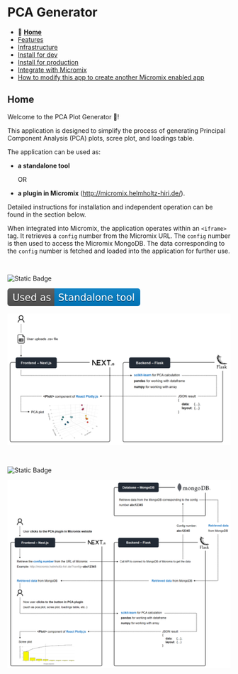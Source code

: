 # PCA Generator

- 🌟 **[Home](/README.md)**
- [Features](/documentation_markdown_files/features.md)
- [Infrastructure](/documentation_markdown_files/infrastructure.md)
- [Install for dev](/documentation_markdown_files/install_for_dev.md)
- [Install for production](/documentation_markdown_files/install_for_production.md)
- [Integrate with Micromix](/documentation_markdown_files/integrate_with_micromix.md)
- [How to modify this app to create another Micromix enabled app](/documentation_markdown_files/how_to_modify_this_app_to_create_another_micromix_enabled_app.md)

## Home

Welcome to the PCA Plot Generator 👋!

This application is designed to simplify the process of generating Principal Component Analysis (PCA) plots, scree plot, and loadings table.

The application can be used as:

- **a standalone tool**

  OR

- **a plugin in Micromix** (http://micromix.helmholtz-hiri.de/).

Detailed instructions for installation and independent operation can be found in the section below.

When integrated into Micromix, the application operates within an `<iframe>` tag. It retrieves a `config` number from the Micromix URL. The `config` number is then used to access the Micromix MongoDB. The data corresponding to the `config` number is fetched and loaded into the application for further use.

<p>&nbsp;</p>

![Static Badge](https://img.shields.io/badge/Used_as-Standalone_tool-blue)


[![used_as_a_standalone_tool](/documentation_images/Used_as-Standalone_tool-blue.svg)](#)



![standalone_tool](/documentation_images/flow__serve_as_standalone_tool.png)

<p>&nbsp;</p>

![Static Badge](https://img.shields.io/badge/Used_as-Plugin_in_Micromix-blue)


![plugin_in_micromix](/documentation_images/flow__serve_as_plugin_in_micromix.png)

